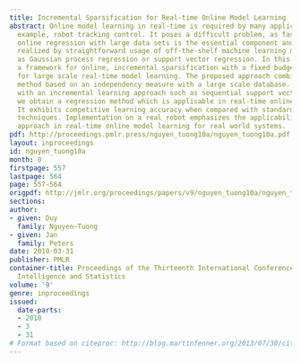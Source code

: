 ```yaml
---
title: Incremental Sparsification for Real-time Online Model Learning
abstract: Online model learning in real-time is required by many applications, for
  example, robot tracking control. It poses a difficult problem, as fast and incremental
  online regression with large data sets is the essential component and cannot be
  realized by straightforward usage of off-the-shelf machine learning methods such
  as Gaussian process regression or support vector regression. In this paper, we propose
  a framework for online, incremental sparsification with a fixed budget designed
  for large scale real-time model learning. The proposed approach combines a sparsification
  method based on an independency measure with a large scale database. In combination
  with an incremental learning approach such as sequential support vector regression,
  we obtain a regression method which is applicable in real-time online learning.
  It exhibits competitive learning accuracy when compared with standard regression
  techniques. Implementation on a real robot emphasizes the applicability of the proposed
  approach in real-time online model learning for real world systems.
pdf: http://proceedings.pmlr.press/nguyen_tuong10a/nguyen_tuong10a.pdf
layout: inproceedings
id: nguyen_tuong10a
month: 0
firstpage: 557
lastpage: 564
page: 557-564
origpdf: http://jmlr.org/proceedings/papers/v9/nguyen_tuong10a/nguyen_tuong10a.pdf
sections: 
author:
- given: Duy
  family: Nguyen–Tuong
- given: Jan
  family: Peters
date: 2010-03-31
publisher: PMLR
container-title: Proceedings of the Thirteenth International Conference on Artificial
  Intelligence and Statistics
volume: '9'
genre: inproceedings
issued:
  date-parts:
  - 2010
  - 3
  - 31
# Format based on citeproc: http://blog.martinfenner.org/2013/07/30/citeproc-yaml-for-bibliographies/
---
```


